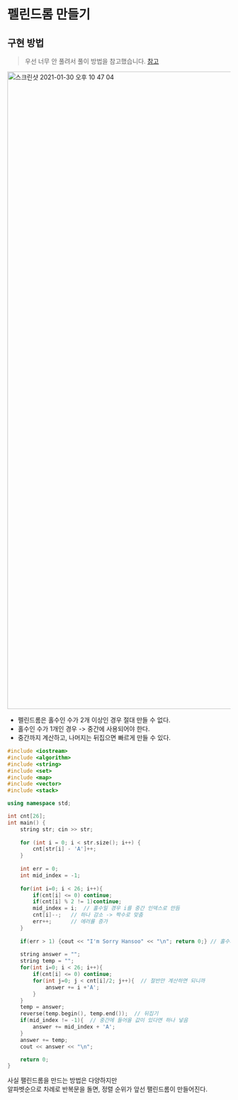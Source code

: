 # 펠린드롬 만들기
## 구현 방법 
> 우선 너무 안 풀려서 풀이 방법을 참고했습니다. [참고](https://yaaaajk.tistory.com/10)        
        
<img width="1440" alt="스크린샷 2021-01-30 오후 10 47 04" src="https://user-images.githubusercontent.com/50267433/106358089-53883880-634d-11eb-8444-aa68ee155b1d.png">  
           
* 펠린드롬은 홀수인 수가 2개 이상인 경우 절대 만들 수 없다.  
* 홀수인 수가 1개인 경우 -> 중간에 사용되어야 한다.  
* 중간까지 계산하고, 나머지는 뒤집으면 빠르게 만들 수 있다.  

```c++
#include <iostream>
#include <algorithm>
#include <string>
#include <set>
#include <map>
#include <vector>
#include <stack>

using namespace std;

int cnt[26];
int main() {
    string str; cin >> str;
    
    for (int i = 0; i < str.size(); i++) {
        cnt[str[i] - 'A']++;
    }
    
    int err = 0;
    int mid_index = -1;
    
    for(int i=0; i < 26; i++){
        if(cnt[i] <= 0) continue;
        if(cnt[i] % 2 != 1)continue;
        mid_index = i;  // 홀수일 경우 i를 중간 인덱스로 만듬 
        cnt[i]--;   // 하나 감소 -> 짝수로 맞춤
        err++;      // 에러률 증가
    }
    
    if(err > 1) {cout << "I'm Sorry Hansoo" << "\n"; return 0;} // 홀수가 2개 이상이면 절대 안나옴 
    
    string answer = "";
    string temp = "";
    for(int i=0; i < 26; i++){ 
        if(cnt[i] <= 0) continue;
        for(int j=0; j < cnt[i]/2; j++){  // 절반만 계산하면 되니까   
            answer += i +'A';
        }
    }
    temp = answer;
    reverse(temp.begin(), temp.end());  // 뒤집기 
    if(mid_index != -1){  // 중간에 들어올 값이 있다면 하나 넣음  
        answer += mid_index + 'A';  
    }
    answer += temp;
    cout << answer << "\n";

    return 0;
}
```
사실 팰린드롬을 만드는 방법은 다양하지만               
알파벳순으로 차례로 반복문을 돌면, 정렬 순위가 앞선 팰린드롬이 만들어진다.        

